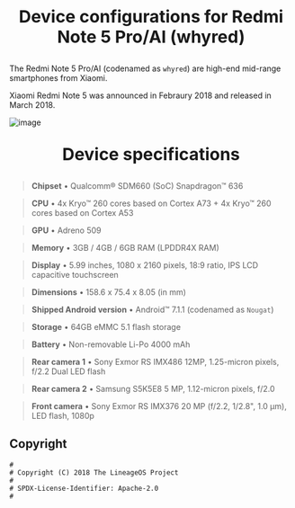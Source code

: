 <p align="center" style="font-size:30px"><b>Device configurations for Redmi Note 5 Pro/AI (whyred)</b></p>

The Redmi Note 5 Pro/AI (codenamed as ``whyred``) are high-end mid-range smartphones from Xiaomi.

Xiaomi Redmi Note 5 was announced in Febraury 2018 and released in March 2018.

![image](https://user-images.githubusercontent.com/29405483/127741236-62d945c6-5927-4cc8-9df1-650f9afd67a8.png)

<p align="center" style="font-size:30px"><b>Device specifications</b></p>

> **Chipset** • Qualcomm® SDM660 (SoC) Snapdragon™ 636

> **CPU** • 4x Kryo™ 260 cores based on Cortex A73 + 4x Kryo™ 260 cores based on Cortex A53

> **GPU** •	Adreno 509

> **Memory** • 3GB / 4GB / 6GB RAM (LPDDR4X RAM)

> **Display** • 5.99 inches, 1080 x 2160 pixels, 18:9 ratio, IPS LCD capacitive touchscreen

> **Dimensions** • 158.6 x 75.4 x 8.05 (in mm)

> **Shipped Android version** •	Android™ 7.1.1 (codenamed as ``Nougat``)

> **Storage** •	64GB eMMC 5.1 flash storage

> **Battery** •	Non-removable Li-Po 4000 mAh

> **Rear camera 1** • Sony Exmor RS IMX486 12MP, 1.25-micron pixels, f/2.2 Dual LED flash

> **Rear camera 2** • Samsung S5K5E8 5 MP, 1.12-micron pixels, f/2.0

> **Front camera** • Sony Exmor RS IMX376 20 MP (f/2.2, 1/2.8", 1.0 μm), LED flash, 1080p

## Copyright

```
#
# Copyright (C) 2018 The LineageOS Project
#
# SPDX-License-Identifier: Apache-2.0
#
